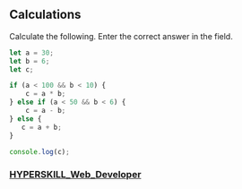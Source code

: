 ## Calculations

Calculate the following. Enter the correct answer in the field.

```javascript
let a = 30;
let b = 6;
let c;

if (a < 100 && b < 10) {
    c = a * b;
} else if (a < 50 && b < 6) {
    c = a - b;
} else {
   c = a + b;
}

console.log(c);
```

### [HYPERSKILL_Web_Developer](https://github.com/kakanew/HYPERSKILL_Web_Developer)

